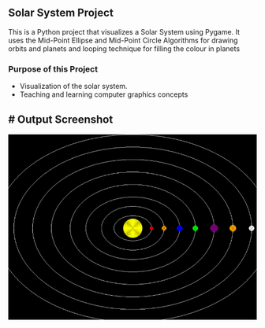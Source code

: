 ## Solar System Project

This is a Python project that visualizes a Solar System using Pygame. It uses the Mid-Point Ellipse and Mid-Point Circle Algorithms for drawing orbits and planets and looping technique for filling the colour in planets

### Purpose of this Project 

* Visualization of the solar system.
* Teaching and learning computer graphics concepts

## # Output Screenshot
![Solar System Output](./output.png)
